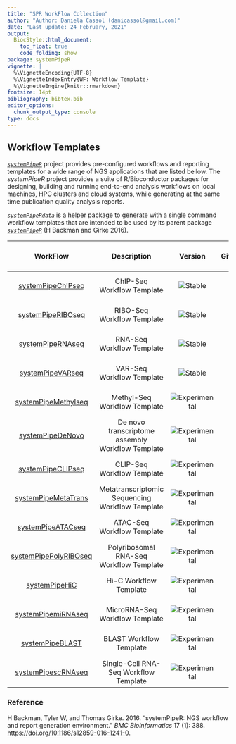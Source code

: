 ```yaml
---
title: "SPR WorkFlow Collection" 
author: "Author: Daniela Cassol (danicassol@gmail.com)"
date: "Last update: 24 February, 2021" 
output:
  BiocStyle::html_document:
    toc_float: true
    code_folding: show
package: systemPipeR
vignette: |
  %\VignetteEncoding{UTF-8}
  %\VignetteIndexEntry{WF: Workflow Template}
  %\VignetteEngine{knitr::rmarkdown}
fontsize: 14pt
bibliography: bibtex.bib
editor_options: 
  chunk_output_type: console
type: docs
---
```


## Workflow Templates

[*`systemPipeR`*](https://github.com/systemPipeR/) project provides pre-configured workflows and reporting templates for a wide range of NGS applications that are listed bellow. The *systemPipeR* project provides a suite of R/Bioconductor packages for designing, building and running end-to-end analysis workflows on local machines, HPC clusters
and cloud systems, while generating at the same time publication quality analysis reports.

[*`systemPipeRdata`*](https://github.com/tgirke/systemPipeRdata) is a helper package
to generate with a single command workflow templates that are intended to be
used by its parent package [*`systemPipeR`*](http://www.bioconductor.org/packages/devel/bioc/html/systemPipeR.html) (H Backman and Girke 2016).

|                                               WorkFlow                                               |                   Description                    |                                     Version                                     |                                                                                                        GitHub                                                                                                         |                                             R-CMD-check                                              |
| :--------------------------------------------------------------------------------------------------: | :----------------------------------------------: | :-----------------------------------------------------------------------------: | :-------------------------------------------------------------------------------------------------------------------------------------------------------------------------------------------------------------------: | :--------------------------------------------------------------------------------------------------: |
| [systemPipeChIPseq](https://systempiper.github.io/systemPipeChIPseq/articles/systemPipeChIPseq.html) |            ChIP-Seq Workflow Template            |       ![Stable](https://img.shields.io/badge/lifecycle-stable-green.svg)        |   <a href="https://github.com/systemPipeR/systemPipeChIPseq"> <img src="https://raw.githubusercontent.com/systemPipeR/systemPipeR/gh-pages/images/GitHub-Mark-120px-plus.png" align="center" style="width:20px;" />   |   ![R-CMD-check](https://github.com/systemPipeR/systemPipeChIPseq/workflows/R-CMD-check/badge.svg)   |
| [systemPipeRIBOseq](https://systempiper.github.io/systemPipeRIBOseq/articles/systemPipeRIBOseq.html) |            RIBO-Seq Workflow Template            |       ![Stable](https://img.shields.io/badge/lifecycle-stable-green.svg)        |   <a href="https://github.com/systemPipeR/systemPipeRIBOseq"> <img src="https://raw.githubusercontent.com/systemPipeR/systemPipeR/gh-pages/images/GitHub-Mark-120px-plus.png" align="center" style="width:20px;" />   |   ![R-CMD-check](https://github.com/systemPipeR/systemPipeRIBOseq/workflows/R-CMD-check/badge.svg)   |
|  [systemPipeRNAseq](https://systempiper.github.io/systemPipeRNAseq/articles/systemPipeRNAseq.html)   |            RNA-Seq Workflow Template             |       ![Stable](https://img.shields.io/badge/lifecycle-stable-green.svg)        |   <a href="https://github.com/systemPipeR/systemPipeRNAseq"> <img src="https://raw.githubusercontent.com/systemPipeR/systemPipeR/gh-pages/images/GitHub-Mark-120px-plus.png" align="center" style="width:20px;" />    |   ![R-CMD-check](https://github.com/systemPipeR/systemPipeRNAseq/workflows/R-CMD-check/badge.svg)    |
|  [systemPipeVARseq](https://systempiper.github.io/systemPipeVARseq/articles/systemPipeVARseq.html)   |            VAR-Seq Workflow Template             |       ![Stable](https://img.shields.io/badge/lifecycle-stable-green.svg)        |   <a href="https://github.com/systemPipeR/systemPipeVARseq"> <img src="https://raw.githubusercontent.com/systemPipeR/systemPipeR/gh-pages/images/GitHub-Mark-120px-plus.png" align="center" style="width:20px;" />    |   ![R-CMD-check](https://github.com/systemPipeR/systemPipeVARseq/workflows/R-CMD-check/badge.svg)    |
|              [systemPipeMethylseq](https://github.com/systemPipeR/systemPipeMethylseq)               |           Methyl-Seq Workflow Template           | ![Experimental](https://img.shields.io/badge/lifecycle-experimental-orange.svg) |  <a href="https://github.com/systemPipeR/systemPipeMethylseq"> <img src="https://raw.githubusercontent.com/systemPipeR/systemPipeR/gh-pages/images/GitHub-Mark-120px-plus.png" align="center" style="width:20px;" />  |  ![R-CMD-check](https://github.com/systemPipeR/systemPipeMethylseq/workflows/R-CMD-check/badge.svg)  |
|                 [systemPipeDeNovo](https://github.com/systemPipeR/systemPipeDeNovo)                  | De novo transcriptome assembly Workflow Template | ![Experimental](https://img.shields.io/badge/lifecycle-experimental-orange.svg) |   <a href="https://github.com/systemPipeR/systemPipeDeNovo"> <img src="https://raw.githubusercontent.com/systemPipeR/systemPipeR/gh-pages/images/GitHub-Mark-120px-plus.png" align="center" style="width:20px;" />    |   ![R-CMD-check](https://github.com/systemPipeR/systemPipeDeNovo/workflows/R-CMD-check/badge.svg)    |
|                [systemPipeCLIPseq](https://github.com/systemPipeR/systemPipeCLIPseq)                 |            CLIP-Seq Workflow Template            | ![Experimental](https://img.shields.io/badge/lifecycle-experimental-orange.svg) |   <a href="https://github.com/systemPipeR/systemPipeCLIPseq"> <img src="https://raw.githubusercontent.com/systemPipeR/systemPipeR/gh-pages/images/GitHub-Mark-120px-plus.png" align="center" style="width:20px;" />   |   ![R-CMD-check](https://github.com/systemPipeR/systemPipeCLIPseq/workflows/R-CMD-check/badge.svg)   |
|              [systemPipeMetaTrans](https://github.com/systemPipeR/systemPipeMetaTrans)               | Metatranscriptomic Sequencing Workflow Template  | ![Experimental](https://img.shields.io/badge/lifecycle-experimental-orange.svg) |  <a href="https://github.com/systemPipeR/systemPipeMetaTrans"> <img src="https://raw.githubusercontent.com/systemPipeR/systemPipeR/gh-pages/images/GitHub-Mark-120px-plus.png" align="center" style="width:20px;" />  |  ![R-CMD-check](https://github.com/systemPipeR/systemPipeMetaTrans/workflows/R-CMD-check/badge.svg)  |
|                [systemPipeATACseq](https://github.com/systemPipeR/systemPipeATACseq)                 |            ATAC-Seq Workflow Template            | ![Experimental](https://img.shields.io/badge/lifecycle-experimental-orange.svg) |   <a href="https://github.com/systemPipeR/systemPipeATACseq"> <img src="https://raw.githubusercontent.com/systemPipeR/systemPipeR/gh-pages/images/GitHub-Mark-120px-plus.png" align="center" style="width:20px;" />   |   ![R-CMD-check](https://github.com/systemPipeR/systemPipeATACseq/workflows/R-CMD-check/badge.svg)   |
|            [systemPipePolyRIBOseq](https://github.com/systemPipeR/systemPipePolyRIBOseq)             |     Polyribosomal RNA-Seq Workflow Template      | ![Experimental](https://img.shields.io/badge/lifecycle-experimental-orange.svg) | <a href="https://github.com/systemPipeR/systemPipePolyRIBOseq"> <img src="https://raw.githubusercontent.com/systemPipeR/systemPipeR/gh-pages/images/GitHub-Mark-120px-plus.png" align="center" style="width:20px;" /> | ![R-CMD-check](https://github.com/systemPipeR/systemPipePolyRIBOseq/workflows/R-CMD-check/badge.svg) |
|                    [systemPipeHiC](https://github.com/systemPipeR/systemPipeHiC)                     |              Hi-C Workflow Template              | ![Experimental](https://img.shields.io/badge/lifecycle-experimental-orange.svg) |     <a href="https://github.com/systemPipeR/systemPipeHiC"> <img src="https://raw.githubusercontent.com/systemPipeR/systemPipeR/gh-pages/images/GitHub-Mark-120px-plus.png" align="center" style="width:20px;" />     |     ![R-CMD-check](https://github.com/systemPipeR/systemPipeHiC/workflows/R-CMD-check/badge.svg)     |
|               [systemPipemiRNAseq](https://github.com/systemPipeR/systemPipemiRNAseq)                |          MicroRNA-Seq Workflow Template          | ![Experimental](https://img.shields.io/badge/lifecycle-experimental-orange.svg) |  <a href="https://github.com/systemPipeR/systemPipemiRNAseq"> <img src="https://raw.githubusercontent.com/systemPipeR/systemPipeR/gh-pages/images/GitHub-Mark-120px-plus.png" align="center" style="width:20px;" />   |  ![R-CMD-check](https://github.com/systemPipeR/systemPipemiRNAseq/workflows/R-CMD-check/badge.svg)   |
|                  [systemPipeBLAST](https://github.com/systemPipeR/systemPipeBLAST)                   |             BLAST Workflow Template              | ![Experimental](https://img.shields.io/badge/lifecycle-experimental-orange.svg) |    <a href="https://github.com/systemPipeR/systemPipeBLAST"> <img src="https://raw.githubusercontent.com/systemPipeR/systemPipeR/gh-pages/images/GitHub-Mark-120px-plus.png" align="center" style="width:20px;" />    |    ![R-CMD-check](https://github.com/systemPipeR/systemPipeBLAST/workflows/R-CMD-check/badge.svg)    |
|               [systemPipescRNAseq](https://github.com/systemPipeR/systemPipescRNAseq)                |      Single-Cell RNA-Seq Workflow Template       | ![Experimental](https://img.shields.io/badge/lifecycle-experimental-orange.svg) |  <a href="https://github.com/systemPipeR/systemPipescRNAseq"> <img src="https://raw.githubusercontent.com/systemPipeR/systemPipeR/gh-pages/images/GitHub-Mark-120px-plus.png" align="center" style="width:20px;" />   |  ![R-CMD-check](https://github.com/systemPipeR/systemPipescRNAseq/workflows/R-CMD-check/badge.svg)   |

### Reference

<div id="refs" class="references">

<div id="ref-H_Backman2016-bt">

H Backman, Tyler W, and Thomas Girke. 2016. “systemPipeR: NGS workflow and report generation environment.” *BMC Bioinformatics* 17 (1): 388. <https://doi.org/10.1186/s12859-016-1241-0>.

</div>

</div>
